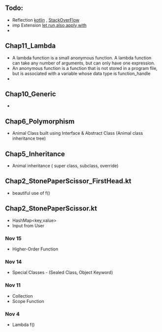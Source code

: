 ## Todo:
- Reflection [kotlin](https://kotlinlang.org/docs/reflection.html) , [StackOverFlow](https://stackoverflow.com/questions/47400942/what-does-mean-in-kotlin#:~:text=Since%20kotlin%201.1%2C%20in%20addition,the%20receiver%20as%20below...)
- imp Extension [let,run,also,apply,with](https://www.digitalocean.com/community/tutorials/kotlin-let-run-also-apply-with)
- 


## Chap11_Lambda
- A lambda function is a small anonymous function. A lambda function can take any number of arguments, but can only have one expression.
- An anonymous function is a function that is not stored in a program file, but is associated with a variable whose data type is function_handle
- 


## Chap10_Generic
- 

## Chap6_Polymorphism
- Animal Class built using Interface & Abstract Class (Animal class inheritance tree) 

## Chap5_Inheritance
- Animal inheritance ( super class, subclass, override)

## Chap2_StonePaperScissor_FirstHead.kt
- beautiful use of f()

## Chap2_StonePaperScissor.kt
- HashMap<key,value>
- Input from User



### Nov 15
- Higher-Order Function
### Nov 14
- Special Classes - (Sealed Class, Object Keyword)
### Nov 11
- Collection
- Scope Function
### Nov 4
- Lambda f()

